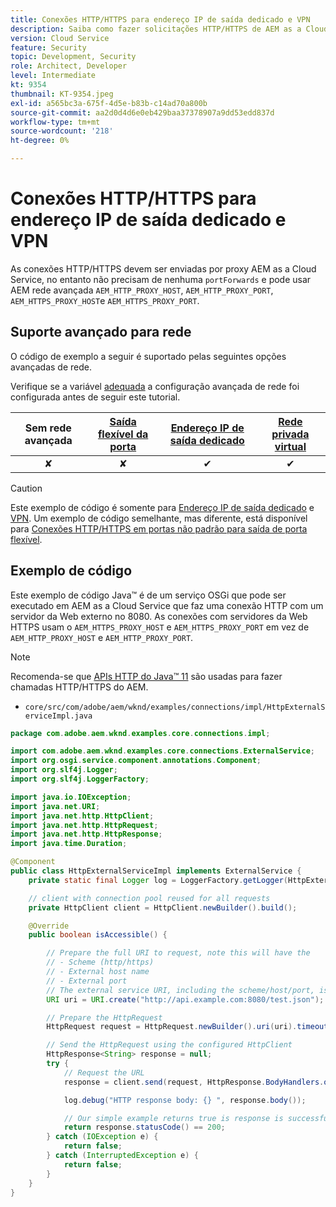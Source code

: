 ```yaml
---
title: Conexões HTTP/HTTPS para endereço IP de saída dedicado e VPN
description: Saiba como fazer solicitações HTTP/HTTPS de AEM as a Cloud Service para serviços da Web externos em execução para endereço IP de saída dedicado e VPN
version: Cloud Service
feature: Security
topic: Development, Security
role: Architect, Developer
level: Intermediate
kt: 9354
thumbnail: KT-9354.jpeg
exl-id: a565bc3a-675f-4d5e-b83b-c14ad70a800b
source-git-commit: aa2d0d4d6e0eb429baa37378907a9dd53edd837d
workflow-type: tm+mt
source-wordcount: '218'
ht-degree: 0%

---
```


# Conexões HTTP/HTTPS para endereço IP de saída dedicado e VPN

As conexões HTTP/HTTPS devem ser enviadas por proxy AEM as a Cloud Service, no entanto não precisam de nenhuma `portForwards` e pode usar AEM rede avançada `AEM_HTTP_PROXY_HOST`, `AEM_HTTP_PROXY_PORT`, `AEM_HTTPS_PROXY_HOST`e `AEM_HTTPS_PROXY_PORT`.

## Suporte avançado para rede

O código de exemplo a seguir é suportado pelas seguintes opções avançadas de rede.

Verifique se a variável [adequada](../advanced-networking.md#advanced-networking) a configuração avançada de rede foi configurada antes de seguir este tutorial.

| Sem rede avançada | [Saída flexível da porta](../flexible-port-egress.md) | [Endereço IP de saída dedicado](../dedicated-egress-ip-address.md) | [Rede privada virtual](../vpn.md) |
|:-----:|:-----:|:------:|:---------:|
| ✘ | ✘ | ✔ | ✔ |

>[!CAUTION]
>
> Este exemplo de código é somente para [Endereço IP de saída dedicado](../dedicated-egress-ip-address.md) e [VPN](../vpn.md). Um exemplo de código semelhante, mas diferente, está disponível para [Conexões HTTP/HTTPS em portas não padrão para saída de porta flexível](./http-on-non-standard-ports-flexible-port-egress.md).

## Exemplo de código

Este exemplo de código Java™ é de um serviço OSGi que pode ser executado em AEM as a Cloud Service que faz uma conexão HTTP com um servidor da Web externo no 8080. As conexões com servidores da Web HTTPS usam o `AEM_HTTPS_PROXY_HOST` e `AEM_HTTPS_PROXY_PORT` em vez de  `AEM_HTTP_PROXY_HOST` e `AEM_HTTP_PROXY_PORT`.

>[!NOTE]
> Recomenda-se que [APIs HTTP do Java™ 11](https://docs.oracle.com/en/java/javase/11/docs/api/java.net.http/java/net/http/package-summary.html) são usadas para fazer chamadas HTTP/HTTPS do AEM.

+ `core/src/com/adobe/aem/wknd/examples/connections/impl/HttpExternalServiceImpl.java`

```java
package com.adobe.aem.wknd.examples.core.connections.impl;

import com.adobe.aem.wknd.examples.core.connections.ExternalService;
import org.osgi.service.component.annotations.Component;
import org.slf4j.Logger;
import org.slf4j.LoggerFactory;

import java.io.IOException;
import java.net.URI;
import java.net.http.HttpClient;
import java.net.http.HttpRequest;
import java.net.http.HttpResponse;
import java.time.Duration;

@Component
public class HttpExternalServiceImpl implements ExternalService {
    private static final Logger log = LoggerFactory.getLogger(HttpExternalServiceImpl.class);

    // client with connection pool reused for all requests
    private HttpClient client = HttpClient.newBuilder().build();

    @Override
    public boolean isAccessible() {

        // Prepare the full URI to request, note this will have the
        // - Scheme (http/https)
        // - External host name
        // - External port
        // The external service URI, including the scheme/host/port, is defined in code, rather than in Cloud Manager portForwards rules.
        URI uri = URI.create("http://api.example.com:8080/test.json");

        // Prepare the HttpRequest
        HttpRequest request = HttpRequest.newBuilder().uri(uri).timeout(Duration.ofSeconds(2)).build();

        // Send the HttpRequest using the configured HttpClient
        HttpResponse<String> response = null;
        try {
            // Request the URL
            response = client.send(request, HttpResponse.BodyHandlers.ofString());

            log.debug("HTTP response body: {} ", response.body());

            // Our simple example returns true is response is successful! (200 status code)
            return response.statusCode() == 200;
        } catch (IOException e) {
            return false;
        } catch (InterruptedException e) {
            return false;
        }
    }
}
```
